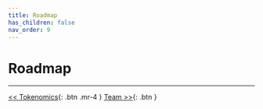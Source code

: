 ```yaml
---
title: Roadmap
has_children: false
nav_order: 9
---
```


# Roadmap

---

[<< Tokenomics](https://sugarverse.github.io/8_tokenomics.html){: .btn .mr-4 }
[Team >>](https://sugarverse.github.io/10_team.html){: .btn }
